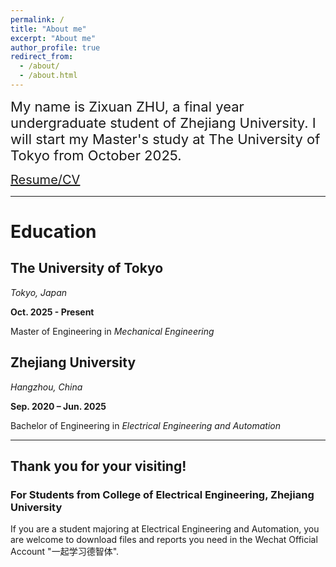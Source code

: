 ```yaml
---
permalink: /
title: "About me"
excerpt: "About me"
author_profile: true
redirect_from: 
  - /about/
  - /about.html
---
```


<span style="font-size:22px;">My name is Zixuan ZHU, a final year undergraduate student of Zhejiang University. I will start my Master's study at The University of Tokyo from October 2025.</span>

<a href="https://ZhuZixuan0809.github.io/files/CV-Zhu-Zixuan.pdf" target="_blank" rel="noopener noreferrer" style="font-size:20px;">Resume/CV</a>

---

# Education

## The University of Tokyo

*Tokyo, Japan*

**Oct. 2025 - Present**

Master of Engineering in *Mechanical Engineering*

## Zhejiang University

*Hangzhou, China*

**Sep. 2020 – Jun. 2025**

Bachelor of Engineering in *Electrical Engineering and Automation*

---

## Thank you for your visiting! 

### For Students from College of Electrical Engineering, Zhejiang University

If you are a student majoring at Electrical Engineering and Automation, you are welcome to download files and reports you need in the Wechat Official Account "一起学习德智体".
